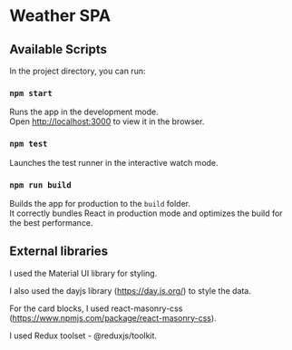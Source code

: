 # Weather SPA

## Available Scripts

In the project directory, you can run:

### `npm start`

Runs the app in the development mode.\
Open [http://localhost:3000](http://localhost:3000) to view it in the browser.

### `npm test`

Launches the test runner in the interactive watch mode.

### `npm run build`

Builds the app for production to the `build` folder.\
It correctly bundles React in production mode and optimizes the build for the best performance.

## External libraries

I used the Material UI library for styling.

I also used the dayjs library (https://day.js.org/) to style the data.

For the card blocks, I used react-masonry-css (https://www.npmjs.com/package/react-masonry-css).

I used Redux toolset - @reduxjs/toolkit.
